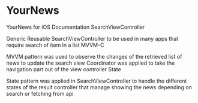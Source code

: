 # YourNews

YourNews for iOS Documentation
SearchViewController

Generic Reusable SearchViewController to be used in many apps that require search of item in a list
MVVM-C

MVVM pattern was used to observe the changes of the retrieved list of news to update the search view
Coordinator was applied to take the navigation part out of the view controller
State

State pattern was applied in SearchViewController to handle the different states of the result controller that manage showing the news depending on search or fetching from api
